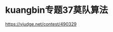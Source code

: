 <!--
 * @Autor: violet apricity ( Zhuangpx )
 * @Date: 2022-04-23 01:28:05
 * @LastEditors: violet apricity ( Zhuangpx )
 * @LastEditTime: 2022-04-23 01:29:13
 * @FilePath: \apricitye:\桌面\ACM\Problem\专题\kuangbin专题37莫队算法.md
 * @Description:  Zhuangpx : Violet && Apricity:/ The warmth of the sun in the winter /
-->

# kuangbin专题37莫队算法

<https://vjudge.net/contest/490329>
